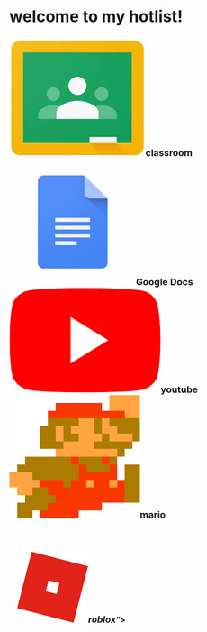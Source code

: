 <head>
<body><h1>
welcome to my hotlist!
</h1>
<h3>
<img src="download.jpg" alt="a href="https://classroom.google.com/u/0/h">classroom</a>&emsp;&emsp;<img src="download-1.jpg" alt="<a href="https://docs.google.com/document/u/0/?tgif=d">Google Docs</a>&emsp;&emsp;<img src="Youtube.png" alt="<a href="https://www.youtube.com/">youtube</a>&emsp;&emsp;<img src="mario.png" alt="<a href="https://supermarioemulator.com/">mario</a>
</h3>
<h4>&emsp;&emsp;&emsp;&emsp;&emsp;&emsp;&emsp;&emsp;&emsp;&emsp;&emsp;&emsp;&emsp;&emsp;&emsp;
</h4>
<h5>
&emsp;<img src="roblox.png" alt="<a href="https://web.roblox.com/home"><font size="3">roblox</font></a>">
</h5>
</body>
